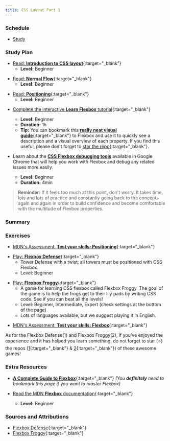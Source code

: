 ```yaml
---
title: CSS Layout Part 1
---
```


### Schedule

  - [Study](#study-plan-2)

### Study Plan

  <!-- WDX:META:PROGRESS:task=Read 'Introduction to CSS layout' -->
  - [Read: **Introduction to CSS layout**](https://developer.mozilla.org/en-US/docs/Learn/CSS/CSS_layout/Introduction){:target="_blank"}
    - **Level:** Beginner
  
  <!-- WDX:META:PROGRESS:task=Read 'Normal Flow' -->
  - [Read: **Normal Flow**](https://developer.mozilla.org/en-US/docs/Learn/CSS/CSS_layout/Normal_Flow){:target="_blank"}
    - **Level:** Beginner
  
  <!-- WDX:META:PROGRESS:task=Read 'Positioning' -->
  - [Read: **Positioning**](https://developer.mozilla.org/en-US/docs/Learn/CSS/CSS_layout/Positioning){:target="_blank"}
    - **Level:** Beginner
  
  <!-- WDX:META:PROGRESS:task=Complete the 'Learn Flexbox' Scrimba tutorial -->
  - [Complete the interactive **Learn Flexbox** tutorial](https://scrimba.com/learn/flexbox){:target="_blank"}
    - **Level:** Beginner
    - **Duration:** 1h
    - **Tip:** You can bookmark this [**really neat visual guide**](https://www.samanthaming.com/flexbox30/){:target="_blank"} to Flexbox and use it to quickly see a description and a visual overview of each property. If you find this useful, please don't forget to [star the repo](https://github.com/samanthaming/Flexbox30){:target="_blank"}.

  - Learn about the [**CSS Flexbox debugging tools**](https://www.youtube.com/watch?v=J5n2aS37rpE) available in Google Chrome that will help you work with Flexbox and debug any related issues more easily.
    - **Level:** Beginner
    - **Duration:** 4min

  > **Reminder:** If it feels too much at this point, don't worry. It takes time, lots and lots of practice and constantly going back to the concepts again and again in order to build confidence and become comfortable with the multitude of Flexbox properties. 

### Summary

### Exercises

  <!-- WDX:META:PROGRESS:task=Complete the exercise 'Test your skills: Positioning'|user_folder=position_skills -->
  <!-- WDX:META:TESTS:name=Test Exercise: 'Test your skills: Positioning'|type=exist|user_folder=position_skills|files=position1-download.html,position2-download.html -->
  - [MDN's Assessment: **Test your skills: Positioning**](https://developer.mozilla.org/en-US/docs/Learn/CSS/CSS_layout/Position_skills){:target="_blank"}

  <!-- WDX:META:PROGRESS:task=Play 'Flexbox Defense' and take a screenshot named 'flexbox-defense.png' of your progress|user_folder=flexbox_defense -->
  <!-- WDX:META:TESTS:name=Test Exercise: 'Flexbox Defense'|type=exist|user_folder=flexbox_defense|files=flexbox-defense.png -->
  - [Play: **Flexbox Defense**](http://flexboxdefense.com/){:target="_blank"}
    - Tower Defense with a twist: all towers must be positioned with CSS Flexbox.
    - Level: Beginner

  <!-- WDX:META:PROGRESS:task=Play 'Flexbox Froggy' and take a screenshot named 'flexbox-froggy.png' of your progress|user_folder=flexbox_froggy -->
  <!-- WDX:META:TESTS:name=Test Exercise: 'Flexbox Froggy'|type=exist|user_folder=flexbox_froggy|files=flexbox-froggy.png -->
  - [Play: **Flexbox Froggy**](https://flexboxfroggy.com/){:target="_blank"}
    - A game for learning CSS flexbox called Flexbox Froggy. The goal of the game is to help the frogs get to their lily pads by writing CSS code. See if you can beat all the levels!
    - Level: Beginner, Intermediate, Expert (check settings at the bottom of the page)
    - Lots of languages available, but we suggest playing it in English.

  <!-- WDX:META:PROGRESS:task=Complete the exercise 'Test your skills: Flexbox'|user_folder=flexbox_skills -->
  <!-- WDX:META:TESTS:name=Test Exercise: 'Test your skills: Flexbox'|type=exist|user_folder=flexbox_skills|files=flexbox1-download.html,flexbox2-download.html,flexbox3-download.html,flexbox4-download.html -->
  - [MDN's Assessment: **Test your skills: Flexbox**](https://developer.mozilla.org/en-US/docs/Learn/CSS/CSS_layout/Flexbox_skills){:target="_blank"}

  As for the Flexbox Defense(1) and Flexbox Froggy(2), if you've  enjoyed the experience and it has helped you learn something, do not forget to star (⭐) the repos ([1](https://github.com/channingallen/tower-defense){:target="_blank"} & [2](https://github.com/thomaspark/flexboxfroggy){:target="_blank"}) of these awesome games!

### Extra Resources

  - [**A Complete Guide to Flexbox**](https://css-tricks.com/snippets/css/a-guide-to-flexbox/){:target="_blank"} _(You **definitely** need to bookmark this page if you want to master Flexbox)_ 

  - [Read the MDN **Flexbox** documentation](https://developer.mozilla.org/en-US/docs/Learn/CSS/CSS_layout/Flexbox){:target="_blank"}
    - **Level:** Beginner

### Sources and Attributions

  - [Flexbox Defense](https://github.com/channingallen/tower-defense){:target="_blank"} 
  - [Flexbox Froggy](https://github.com/thomaspark/flexboxfroggy){:target="_blank"} 